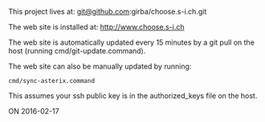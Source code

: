 
This project lives at: git@github.com:girba/choose.s-i.ch.git

The web site is installed at: http://www.choose.s-i.ch

The web site is automatically updated every 15 minutes by a git pull on the host (running cmd/git-update.command).

The web site can also be manually updated by running:

	cmd/sync-asterix.command

This assumes your ssh public key is in the authorized_keys file on the host. 

ON 2016-02-17
